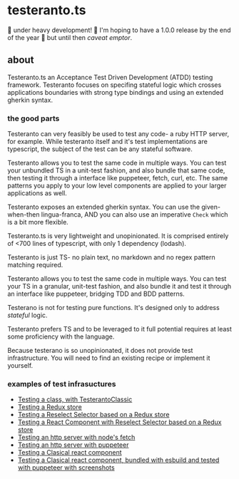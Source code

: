 # testeranto.ts

🚧 under heavy development! 🚧 I'm hoping to have a 1.0.0 release by the end of the year 🤞 but until then _caveat emptor_.

## about

Testeranto.ts an Acceptance Test Driven Development (ATDD) testing framework. Testeranto focuses on specifing stateful logic which crosses applications boundaries with strong type bindings and using an extended gherkin syntax.

### the good parts

Testeranto can very feasibly be used to test any code- a ruby HTTP server, for example. While testeranto itself and it's test implementations are typescript, the subject of the test can be any stateful software.

Testeranto allows you to test the same code in multiple ways. You can test your unbundled TS in a unit-test fashion, and also bundle that same code, then testing it through a interface like puppeteer, fetch, curl, etc. The same patterns you apply to your low level components are applied to your larger applications as well.

Testeranto exposes an extended gherkin syntax. You can use the given-when-then lingua-franca, AND you can also use an imperative `Check` which is a bit more flexible.

Testeranto.ts is very lightweight and unopinionated. It is comprised entirely of <700 lines of typescript, with only 1 dependency (lodash).

Testeranto is just TS- no plain text, no markdown and no regex pattern matching required.

Testeranto allows you to test the same code in multiple ways. You can test your TS in a granular, unit-test fashion, and also bundle it and test it through an interface like puppeteer, bridging TDD and BDD patterns.

Testerano is not for testing pure functions. It's designed only to address _stateful_ logic.

Testeranto prefers TS and to be leveraged to it full potential requires at least some proficiency with the language.

Because testerano is so unopinionated, it does not provide test infrastructure. You will need to find an existing recipe or implement it yourself.

### examples of test infrasuctures

- [Testing a class, with TesterantoClassic](/tests/Rectangle/Rectangle.test.ts)
- [Testing a Redux store](/tests/Redux+Reselect+React/app.redux.test.ts)
- [Testing a Reselect Selector based on a Redux store](/tests/Redux+Reselect+React/LoginSelector.test.ts)
- [Testing a React Component with Reselect Selector based on a Redux store](/tests/Redux+Reselect+React/app.reduxToolkit.test.ts)
- [Testing an http server with node's fetch](/tests/httpServer/server.http.test.ts)
- [Testing an http server with puppeteer](/tests/httpServer/server.puppeteer.test.ts)
- [Testing a Clasical react component](/tests/ClassicalReact/ClassicalComponent.react-test-renderer.test.tsx)
- [Testing a Clasical react component, bundled with esbuild and tested with puppeteer with screenshots](/tests/ClassicalReact/ClassicalComponent.react-test-renderer.test.tsx)
